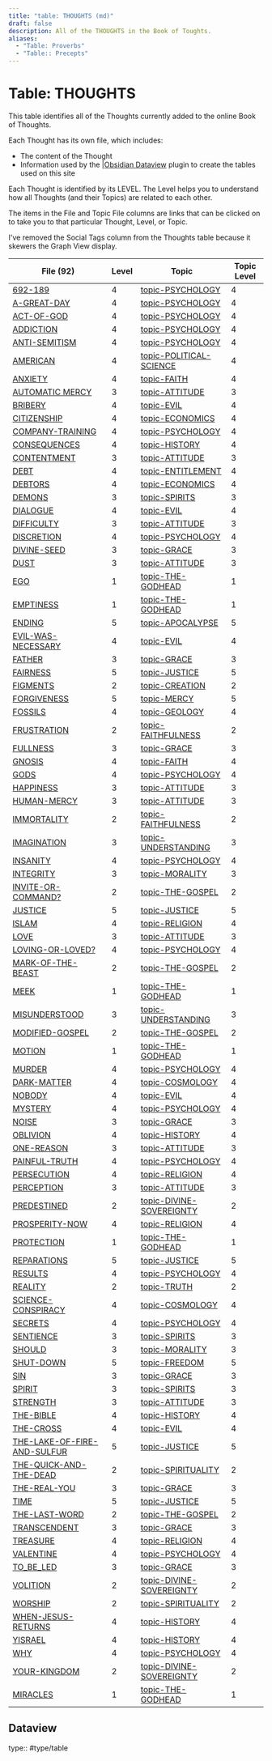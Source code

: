 ```yaml
---
title: "table: THOUGHTS (md)"
draft: false
description: All of the THOUGHTS in the Book of Toughts.
aliases:
  - "Table: Proverbs"
  - "Table:: Precepts"
---
```

# Table: THOUGHTS
This table identifies all of the Thoughts currently added to the online Book of Thoughts.

Each Thought has its own file, which includes:
- The content of the Thought
- Information used by the |[Obsidian Dataview](https:/blacksmithgu.github.io/obsidian-dataview/) plugin to create the tables used on this site

Each Thought is identified by its LEVEL. The Level helps you to understand how all Thoughts (and their Topics) are related to each other.

The items in the File and Topic File columns are links that can be clicked on to take you to that particular Thought, Level, or Topic.

I've removed the Social Tags column from the Thoughts table because it skewers the Graph View display.

|File (92) |Level|Topic|Topic Level|
|---|---|---|---|
|[692-189](/THOUGHTS/692-189.md)|4|[topic-PSYCHOLOGY](/TOPICS/topic-PSYCHOLOGY.md)|4|
|[A-GREAT-DAY](/THOUGHTS/A-GREAT-DAY.md)|4|[topic-PSYCHOLOGY](/TOPICS/topic-PSYCHOLOGY.md)|4|
|[ACT-OF-GOD](/THOUGHTS/ACT-OF-GOD.md)|4|[topic-PSYCHOLOGY](/TOPICS/topic-PSYCHOLOGY.md)|4|
|[ADDICTION](/THOUGHTS/ADDICTION.md)|4|[topic-PSYCHOLOGY](/TOPICS/topic-PSYCHOLOGY.md)|4|
|[ANTI-SEMITISM](/THOUGHTS/ANTI-SEMITISM.md)|4|[topic-PSYCHOLOGY](/TOPICS/topic-PSYCHOLOGY.md)|4|
|[AMERICAN](/THOUGHTS/AMERICAN.md)|4|[topic-POLITICAL-SCIENCE](/TOPICS/topic-POLITICAL-SCIENCE.md)|4|
|[ANXIETY](/THOUGHTS/ANXIETY.md)|4|[topic-FAITH](/TOPICS/topic-FAITH.md)|4|
|[AUTOMATIC MERCY](/THOUGHTS/AUTOMATIC%20MERCY.md)|3|[topic-ATTITUDE](/TOPICS/topic-ATTITUDE.md)|3|
|[BRIBERY](/THOUGHTS/BRIBERY.md)|4|[topic-EVIL](/TOPICS/topic-EVIL.md)|4|
|[CITIZENSHIP](/THOUGHTS/CITIZENSHIP.md)|4|[topic-ECONOMICS](/TOPICS/topic-ECONOMICS.md)|4|
|[COMPANY-TRAINING](/THOUGHTS/COMPANY-TRAINING.md)|4|[topic-PSYCHOLOGY](/TOPICS/topic-PSYCHOLOGY.md)|4|
|[CONSEQUENCES](/THOUGHTS/CONSEQUENCES.md)|4|[topic-HISTORY](/TOPICS/topic-HISTORY.md)|4|
|[CONTENTMENT](/THOUGHTS/CONTENTMENT.md)|3|[topic-ATTITUDE](/TOPICS/topic-ATTITUDE.md)|3|
|[DEBT](/THOUGHTS/DEBT.md)|4|[topic-ENTITLEMENT](/TOPICS/topic-ENTITLEMENT.md)|4|
|[DEBTORS](/THOUGHTS/DEBTORS.md)|4|[topic-ECONOMICS](/TOPICS/topic-ECONOMICS.md)|4|
|[DEMONS](/THOUGHTS/DEMONS.md)|3|[topic-SPIRITS](/TOPICS/topic-SPIRITS.md)|3|
|[DIALOGUE](/THOUGHTS/DIALOGUE.md)|4|[topic-EVIL](/TOPICS/topic-EVIL.md)|4|
|[DIFFICULTY](/THOUGHTS/DIFFICULTY.md)|3|[topic-ATTITUDE](/TOPICS/topic-ATTITUDE.md)|3|
|[DISCRETION](/THOUGHTS/DISCRETION.md)|4|[topic-PSYCHOLOGY](/TOPICS/topic-PSYCHOLOGY.md)|4|
|[DIVINE-SEED](/THOUGHTS/DIVINE-SEED.md)|3|[topic-GRACE](/TOPICS/topic-GRACE.md)|3|
|[DUST](/THOUGHTS/DUST.md)|3|[topic-ATTITUDE](/TOPICS/topic-ATTITUDE.md)|3|
|[EGO](/THOUGHTS/EGO.md)|1|[topic-THE-GODHEAD](/TOPICS/topic-THE-GODHEAD.md)|1|
|[EMPTINESS](/THOUGHTS/EMPTINESS.md)|1|[topic-THE-GODHEAD](/TOPICS/topic-THE-GODHEAD.md)|1|
|[ENDING](/THOUGHTS/ENDING.md)|5|[topic-APOCALYPSE](/TOPICS/topic-APOCALYPSE.md)|5|
|[EVIL-WAS-NECESSARY](/THOUGHTS/EVIL-WAS-NECESSARY.md)|4|[topic-EVIL](/TOPICS/topic-EVIL.md)|4|
|[FATHER](/THOUGHTS/FATHER.md)|3|[topic-GRACE](/TOPICS/topic-GRACE.md)|3|
|[FAIRNESS](/THOUGHTS/FAIRNESS.md)|5|[topic-JUSTICE](/TOPICS/topic-JUSTICE.md)|5|
|[FIGMENTS](/THOUGHTS/FIGMENTS.md)|2|[topic-CREATION](/TOPICS/topic-CREATION.md)|2|
|[FORGIVENESS](/THOUGHTS/FORGIVENESS.md)|5|[topic-MERCY](/TOPICS/topic-MERCY.md)|5|
|[FOSSILS](/THOUGHTS/FOSSILS.md)|4|[topic-GEOLOGY](/TOPICS/topic-GEOLOGY.md)|4|
|[FRUSTRATION](/THOUGHTS/FRUSTRATION.md)|2|[topic-FAITHFULNESS](/TOPICS/topic-FAITHFULNESS.md)|2|
|[FULLNESS](/THOUGHTS/FULLNESS.md)|3|[topic-GRACE](/TOPICS/topic-GRACE.md)|3|
|[GNOSIS](/THOUGHTS/GNOSIS.md)|4|[topic-FAITH](/TOPICS/topic-FAITH.md)|4|
|[GODS](/THOUGHTS/GODS.md)|4|[topic-PSYCHOLOGY](/TOPICS/topic-PSYCHOLOGY.md)|4|
|[HAPPINESS](/THOUGHTS/HAPPINESS.md)|3|[topic-ATTITUDE](/TOPICS/topic-ATTITUDE.md)|3|
|[HUMAN-MERCY](/THOUGHTS/HUMAN-MERCY.md)|3|[topic-ATTITUDE](/TOPICS/topic-ATTITUDE.md)|3|
|[IMMORTALITY](/THOUGHTS/IMMORTALITY.md)|2|[topic-FAITHFULNESS](/TOPICS/topic-FAITHFULNESS.md)|2|
|[IMAGINATION](/THOUGHTS/IMAGINATION.md)|3|[topic-UNDERSTANDING](/TOPICS/topic-UNDERSTANDING.md)|3|
|[INSANITY](/THOUGHTS/INSANITY.md)|4|[topic-PSYCHOLOGY](/TOPICS/topic-PSYCHOLOGY.md)|4|
|[INTEGRITY](/THOUGHTS/INTEGRITY.md)|3|[topic-MORALITY](/TOPICS/topic-MORALITY.md)|3|
|[INVITE-OR-COMMAND?](/THOUGHTS/INVITE-OR-COMMAND?.md)|2|[topic-THE-GOSPEL](/TOPICS/topic-THE-GOSPEL.md)|2|
|[JUSTICE](/THOUGHTS/JUSTICE.md)|5|[topic-JUSTICE](/TOPICS/topic-JUSTICE.md)|5|
|[ISLAM](/THOUGHTS/ISLAM.md)|4|[topic-RELIGION](/TOPICS/topic-RELIGION.md)|4|
|[LOVE](/THOUGHTS/LOVE.md)|3|[topic-ATTITUDE](/TOPICS/topic-ATTITUDE.md)|3|
|[LOVING-OR-LOVED?](/THOUGHTS/LOVING-OR-LOVED?.md)|4|[topic-PSYCHOLOGY](/TOPICS/topic-PSYCHOLOGY.md)|4|
|[MARK-OF-THE-BEAST](/THOUGHTS/MARK-OF-THE-BEAST.md)|2|[topic-THE-GOSPEL](/TOPICS/topic-THE-GOSPEL.md)|2|
|[MEEK](/THOUGHTS/MEEK.md)|1|[topic-THE-GODHEAD](/TOPICS/topic-THE-GODHEAD.md)|1|
|[MISUNDERSTOOD](/THOUGHTS/MISUNDERSTOOD.md)|3|[topic-UNDERSTANDING](/TOPICS/topic-UNDERSTANDING.md)|3|
|[MODIFIED-GOSPEL](/THOUGHTS/MODIFIED-GOSPEL.md)|2|[topic-THE-GOSPEL](/TOPICS/topic-THE-GOSPEL.md)|2|
|[MOTION](/THOUGHTS/MOTION.md)|1|[topic-THE-GODHEAD](/TOPICS/topic-THE-GODHEAD.md)|1|
|[MURDER](/THOUGHTS/MURDER.md)|4|[topic-PSYCHOLOGY](/TOPICS/topic-PSYCHOLOGY.md)|4|
|[DARK-MATTER](/THOUGHTS/DARK-MATTER.md)|4|[topic-COSMOLOGY](/TOPICS/topic-COSMOLOGY.md)|4|
|[NOBODY](/THOUGHTS/NOBODY.md)|4|[topic-EVIL](/TOPICS/topic-EVIL.md)|4|
|[MYSTERY](/THOUGHTS/MYSTERY.md)|4|[topic-PSYCHOLOGY](/TOPICS/topic-PSYCHOLOGY.md)|4|
|[NOISE](/THOUGHTS/NOISE.md)|3|[topic-GRACE](/TOPICS/topic-GRACE.md)|3|
|[OBLIVION](/THOUGHTS/OBLIVION.md)|4|[topic-HISTORY](/TOPICS/topic-HISTORY.md)|4|
|[ONE-REASON](/THOUGHTS/ONE-REASON.md)|3|[topic-ATTITUDE](/TOPICS/topic-ATTITUDE.md)|3|
|[PAINFUL-TRUTH](/THOUGHTS/PAINFUL-TRUTH.md)|4|[topic-PSYCHOLOGY](/TOPICS/topic-PSYCHOLOGY.md)|4|
|[PERSECUTION](/THOUGHTS/PERSECUTION.md)|4|[topic-RELIGION](/TOPICS/topic-RELIGION.md)|4|
|[PERCEPTION](/THOUGHTS/PERCEPTION.md)|3|[topic-ATTITUDE](/TOPICS/topic-ATTITUDE.md)|3|
|[PREDESTINED](/THOUGHTS/PREDESTINED.md)|2|[topic-DIVINE-SOVEREIGNTY](/TOPICS/topic-DIVINE-SOVEREIGNTY.md)|2|
|[PROSPERITY-NOW](/THOUGHTS/PROSPERITY-NOW.md)|4|[topic-RELIGION](/TOPICS/topic-RELIGION.md)|4|
|[PROTECTION](/THOUGHTS/PROTECTION.md)|1|[topic-THE-GODHEAD](/TOPICS/topic-THE-GODHEAD.md)|1|
|[REPARATIONS](/THOUGHTS/REPARATIONS.md)|5|[topic-JUSTICE](/TOPICS/topic-JUSTICE.md)|5|
|[RESULTS](/THOUGHTS/RESULTS.md)|4|[topic-PSYCHOLOGY](/TOPICS/topic-PSYCHOLOGY.md)|4|
|[REALITY](/THOUGHTS/REALITY.md)|2|[topic-TRUTH](/TOPICS/topic-TRUTH.md)|2|
|[SCIENCE-CONSPIRACY](/THOUGHTS/SCIENCE-CONSPIRACY.md)|4|[topic-COSMOLOGY](/TOPICS/topic-COSMOLOGY.md)|4|
|[SECRETS](/THOUGHTS/SECRETS.md)|4|[topic-PSYCHOLOGY](/TOPICS/topic-PSYCHOLOGY.md)|4|
|[SENTIENCE](/THOUGHTS/SENTIENCE.md)|3|[topic-SPIRITS](/TOPICS/topic-SPIRITS.md)|3|
|[SHOULD](/THOUGHTS/SHOULD.md)|3|[topic-MORALITY](/TOPICS/topic-MORALITY.md)|3|
|[SHUT-DOWN](/THOUGHTS/SHUT-DOWN.md)|5|[topic-FREEDOM](/TOPICS/topic-FREEDOM.md)|5|
|[SIN](/THOUGHTS/SIN.md)|3|[topic-GRACE](/TOPICS/topic-GRACE.md)|3|
|[SPIRIT](/THOUGHTS/SPIRIT.md)|3|[topic-SPIRITS](/TOPICS/topic-SPIRITS.md)|3|
|[STRENGTH](/THOUGHTS/STRENGTH.md)|3|[topic-ATTITUDE](/TOPICS/topic-ATTITUDE.md)|3|
|[THE-BIBLE](/THOUGHTS/THE-BIBLE.md)|4|[topic-HISTORY](/TOPICS/topic-HISTORY.md)|4|
|[THE-CROSS](/THOUGHTS/THE-CROSS.md)|4|[topic-EVIL](/TOPICS/topic-EVIL.md)|4|
|[THE-LAKE-OF-FIRE-AND-SULFUR](/THOUGHTS/THE-LAKE-OF-FIRE-AND-SULFUR.md)|5|[topic-JUSTICE](/TOPICS/topic-JUSTICE.md)|5|
|[THE-QUICK-AND-THE-DEAD](/THOUGHTS/THE-QUICK-AND-THE-DEAD.md)|2|[topic-SPIRITUALITY](/TOPICS/topic-SPIRITUALITY.md)|2|
|[THE-REAL-YOU](/THOUGHTS/THE-REAL-YOU.md)|3|[topic-GRACE](/TOPICS/topic-GRACE.md)|3|
|[TIME](/THOUGHTS/TIME.md)|5|[topic-JUSTICE](/TOPICS/topic-JUSTICE.md)|5|
|[THE-LAST-WORD](/THOUGHTS/THE-LAST-WORD.md)|2|[topic-THE-GOSPEL](/TOPICS/topic-THE-GOSPEL.md)|2|
|[TRANSCENDENT](/THOUGHTS/TRANSCENDENT.md)|3|[topic-GRACE](/TOPICS/topic-GRACE.md)|3|
|[TREASURE](/THOUGHTS/TREASURE.md)|4|[topic-RELIGION](/TOPICS/topic-RELIGION.md)|4|
|[VALENTINE](/THOUGHTS/VALENTINE.md)|4|[topic-PSYCHOLOGY](/TOPICS/topic-PSYCHOLOGY.md)|4|
|[TO_BE_LED](/THOUGHTS/TO_BE_LED.md)|3|[topic-GRACE](/TOPICS/topic-GRACE.md)|3|
|[VOLITION](/THOUGHTS/VOLITION.md)|2|[topic-DIVINE-SOVEREIGNTY](/TOPICS/topic-DIVINE-SOVEREIGNTY.md)|2|
|[WORSHIP](/THOUGHTS/WORSHIP.md)|2|[topic-SPIRITUALITY](/TOPICS/topic-SPIRITUALITY.md)|2|
|[WHEN-JESUS-RETURNS](/THOUGHTS/WHEN-JESUS-RETURNS.md)|4|[topic-HISTORY](/TOPICS/topic-HISTORY.md)|4|
|[YISRAEL](/THOUGHTS/YISRAEL.md)|4|[topic-HISTORY](/TOPICS/topic-HISTORY.md)|4|
|[WHY](/THOUGHTS/WHY.md)|4|[topic-PSYCHOLOGY](/TOPICS/topic-PSYCHOLOGY.md)|4|
|[YOUR-KINGDOM](/THOUGHTS/YOUR-KINGDOM.md)|2|[topic-DIVINE-SOVEREIGNTY](/TOPICS/topic-DIVINE-SOVEREIGNTY.md)|2|
|[MIRACLES](/THOUGHTS/MIRACLES.md)|1|[topic-THE-GODHEAD](/TOPICS/topic-THE-GODHEAD.md)|1|

## Dataview
type:: #type/table

